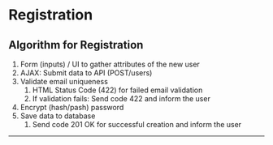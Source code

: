 # Registration

## Algorithm for Registration
1. Form (inputs) / UI to gather attributes of the new user
1. AJAX: Submit data to API (POST/users)
1. Validate email uniqueness
	1. HTML Status Code (422) for failed email validation
	1. If validation fails: Send code 422 and inform the user
1. Encrypt (hash/pash) password
1. Save data to database
	1. Send code 201 OK for successful creation and inform the user
---
